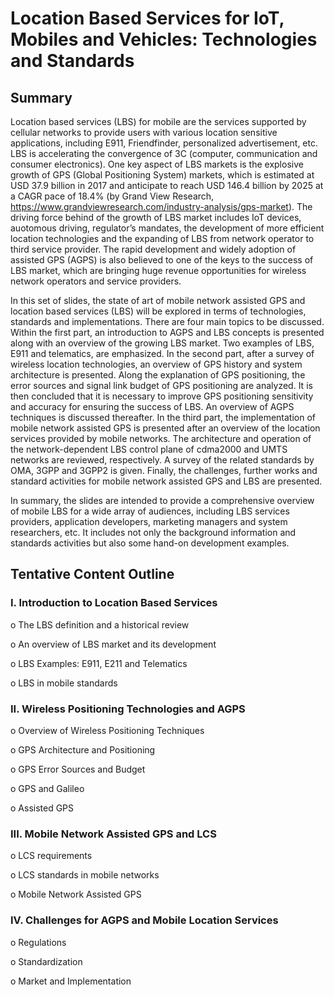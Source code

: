 # Location Based Services for IoT, Mobiles and Vehicles: Technologies and Standards

## Summary

Location based services (LBS) for mobile are the services supported by cellular networks to provide users with various location sensitive applications, including E911, Friendfinder, personalized advertisement, etc. LBS is accelerating the convergence of 3C (computer, communication and consumer electronics). One key aspect of LBS markets is the explosive growth of GPS (Global Positioning System) markets, which is estimated at USD 37.9 billion in 2017 and anticipate to reach USD 146.4 billion by 2025 at a CAGR pace of 18.4% (by Grand View Research, https://www.grandviewresearch.com/industry-analysis/gps-market). The driving force behind of the growth of LBS market includes IoT devices, auotomous driving, regulator’s mandates, the development of more efficient location technologies and the expanding of LBS from network operator to third service provider. The rapid development and widely adoption of assisted GPS (AGPS) is also believed to one of the keys to the success of LBS market, which are bringing huge revenue opportunities for wireless network operators and service providers.

In this set of slides, the state of art of mobile network assisted GPS and location based services (LBS) will be explored in terms of technologies, standards and implementations. There are four main topics to be discussed. Within the first part, an introduction to AGPS and LBS concepts is presented along with an overview of the growing LBS market. Two examples of LBS, E911 and telematics, are emphasized. In the second part, after a survey of wireless location technologies, an overview of GPS history and system architecture is presented. Along the explanation of GPS positioning, the error sources and signal link budget of GPS positioning are analyzed. It is then concluded that it is necessary to improve GPS positioning sensitivity and accuracy for ensuring the success of LBS.  An overview of AGPS techniques is discussed thereafter. In the third part, the implementation of mobile network assisted GPS is presented after an overview of the location services provided by mobile networks. The architecture and operation of the network-dependent LBS control plane of cdma2000 and UMTS networks are reviewed, respectively. A survey of the related standards by OMA, 3GPP and 3GPP2 is given. Finally, the challenges, further works and standard activities for mobile network assisted GPS and LBS are presented.

In summary, the slides are intended to provide a comprehensive overview of mobile LBS for a wide array of audiences, including LBS services providers, application developers, marketing managers and system researchers, etc. It includes not only the background information and standards activities but also some hand-on development examples.


##	Tentative Content Outline 

### I.	Introduction to Location Based Services

  o	The LBS definition and a historical review

  o	An overview of LBS market and its development

  o	LBS Examples: E911, E211 and Telematics

  o	LBS in mobile standards

### II.	Wireless Positioning Technologies and AGPS

  o	Overview of  Wireless Positioning Techniques

  o	GPS Architecture and Positioning

  o	GPS Error Sources and Budget 

  o	GPS and Galileo

  o	Assisted GPS

### III.	Mobile Network Assisted GPS and LCS

  o	LCS requirements

  o	LCS standards in mobile networks

  o	Mobile Network Assisted GPS

### IV.	Challenges for AGPS and Mobile Location Services

  o	Regulations

  o	Standardization

  o	Market and Implementation
